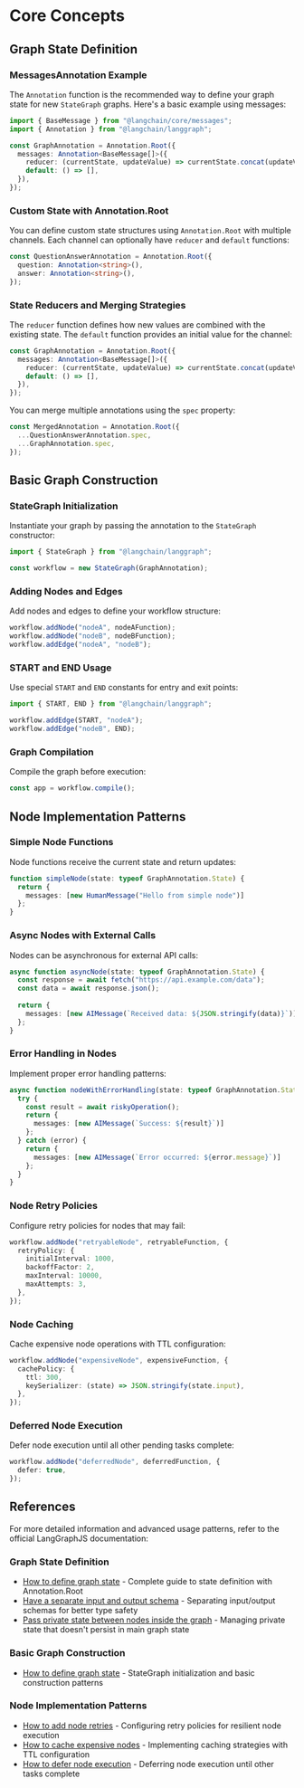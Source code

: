 # Core Concepts

## Graph State Definition

### MessagesAnnotation Example

The `Annotation` function is the recommended way to define your graph state for new `StateGraph` graphs. Here's a basic example using messages:

```typescript
import { BaseMessage } from "@langchain/core/messages";
import { Annotation } from "@langchain/langgraph";

const GraphAnnotation = Annotation.Root({
  messages: Annotation<BaseMessage[]>({
    reducer: (currentState, updateValue) => currentState.concat(updateValue),
    default: () => [],
  }),
});
```

### Custom State with Annotation.Root

You can define custom state structures using `Annotation.Root` with multiple channels. Each channel can optionally have `reducer` and `default` functions:

```typescript
const QuestionAnswerAnnotation = Annotation.Root({
  question: Annotation<string>(),
  answer: Annotation<string>(),
});
```

### State Reducers and Merging Strategies

The `reducer` function defines how new values are combined with the existing state. The `default` function provides an initial value for the channel:

```typescript
const GraphAnnotation = Annotation.Root({
  messages: Annotation<BaseMessage[]>({
    reducer: (currentState, updateValue) => currentState.concat(updateValue),
    default: () => [],
  }),
});
```

You can merge multiple annotations using the `spec` property:

```typescript
const MergedAnnotation = Annotation.Root({
  ...QuestionAnswerAnnotation.spec,
  ...GraphAnnotation.spec,
});
```

## Basic Graph Construction

### StateGraph Initialization

Instantiate your graph by passing the annotation to the `StateGraph` constructor:

```typescript
import { StateGraph } from "@langchain/langgraph";

const workflow = new StateGraph(GraphAnnotation);
```

### Adding Nodes and Edges

Add nodes and edges to define your workflow structure:

```typescript
workflow.addNode("nodeA", nodeAFunction);
workflow.addNode("nodeB", nodeBFunction);
workflow.addEdge("nodeA", "nodeB");
```

### START and END Usage

Use special `START` and `END` constants for entry and exit points:

```typescript
import { START, END } from "@langchain/langgraph";

workflow.addEdge(START, "nodeA");
workflow.addEdge("nodeB", END);
```

### Graph Compilation

Compile the graph before execution:

```typescript
const app = workflow.compile();
```

## Node Implementation Patterns

### Simple Node Functions

Node functions receive the current state and return updates:

```typescript
function simpleNode(state: typeof GraphAnnotation.State) {
  return {
    messages: [new HumanMessage("Hello from simple node")]
  };
}
```

### Async Nodes with External Calls

Nodes can be asynchronous for external API calls:

```typescript
async function asyncNode(state: typeof GraphAnnotation.State) {
  const response = await fetch("https://api.example.com/data");
  const data = await response.json();
  
  return {
    messages: [new AIMessage(`Received data: ${JSON.stringify(data)}`)]
  };
}
```

### Error Handling in Nodes

Implement proper error handling patterns:

```typescript
async function nodeWithErrorHandling(state: typeof GraphAnnotation.State) {
  try {
    const result = await riskyOperation();
    return {
      messages: [new AIMessage(`Success: ${result}`)]
    };
  } catch (error) {
    return {
      messages: [new AIMessage(`Error occurred: ${error.message}`)]
    };
  }
}
```

### Node Retry Policies

Configure retry policies for nodes that may fail:

```typescript
workflow.addNode("retryableNode", retryableFunction, {
  retryPolicy: {
    initialInterval: 1000,
    backoffFactor: 2,
    maxInterval: 10000,
    maxAttempts: 3,
  },
});
```

### Node Caching

Cache expensive node operations with TTL configuration:

```typescript
workflow.addNode("expensiveNode", expensiveFunction, {
  cachePolicy: {
    ttl: 300,
    keySerializer: (state) => JSON.stringify(state.input),
  },
});
```

### Deferred Node Execution

Defer node execution until all other pending tasks complete:

```typescript
workflow.addNode("deferredNode", deferredFunction, {
  defer: true,
});
```

## References

For more detailed information and advanced usage patterns, refer to the official LangGraphJS documentation:

### Graph State Definition
- [How to define graph state](https://langchain-ai.github.io/langgraphjs/how-tos/define-state/) - Complete guide to state definition with Annotation.Root
- [Have a separate input and output schema](https://langchain-ai.github.io/langgraphjs/how-tos/input_output_schema/) - Separating input/output schemas for better type safety
- [Pass private state between nodes inside the graph](https://langchain-ai.github.io/langgraphjs/how-tos/pass_private_state/) - Managing private state that doesn't persist in main graph state

### Basic Graph Construction
- [How to define graph state](https://langchain-ai.github.io/langgraphjs/how-tos/define-state/) - StateGraph initialization and basic construction patterns

### Node Implementation Patterns
- [How to add node retries](https://langchain-ai.github.io/langgraphjs/how-tos/node-retry-policies/) - Configuring retry policies for resilient node execution
- [How to cache expensive nodes](https://langchain-ai.github.io/langgraphjs/how-tos/node-caching/) - Implementing caching strategies with TTL configuration
- [How to defer node execution](https://langchain-ai.github.io/langgraphjs/how-tos/defer-node-execution/) - Deferring node execution until other tasks complete
